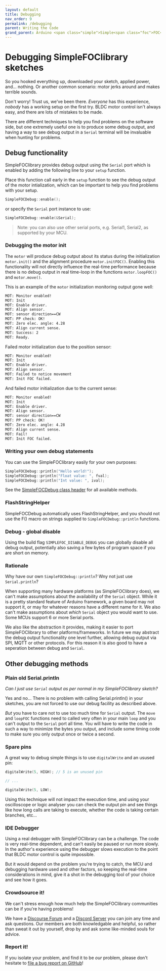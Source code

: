 ```yaml
---
layout: default
title: Debugging
nav_order: 9
permalink: /debugging
parent: Writing the Code
grand_parent: Arduino <span class="simple">Simple<span class="foc">FOC</span>library</span> 
---
```


# Debugging SimpleFOClibrary sketches

So you hooked everything up, downloaded your sketch, applied power, and... nothing. Or another common scenario: motor jerks around and makes terrible sounds.

Don't worry! Trust us, we've been there. *Everyone* has this experience, *nobody* has a working setup on the first try. BLDC motor control isn't always easy, and there are lots of mistakes to be made.

There are different techniques to help you find problems on the software side, but one extremely useful one is to produce some debug output, and having a way to see debug output in a `Serial` terminal will be invaluable when hunting for problems.

## Debug functionality

<span class="simple">Simple<span class="foc">FOC</span>library</span> provides debug output using the `Serial` port which is enabled by adding the following line to your `setup` function.

Place this function call early in the `setup` function to see the debug output of the motor intialization, which can be important to help you find problems with your setup.


```cpp
SimpleFOCDebug::enable();
```

or specify the `Serial` port instance to use:
```cpp
SimpleFOCDebug::enable(&Serial);
```

<blockquote class="info">
Note: you can also use other serial ports, e.g. Serial1, Serial2, as supported by your MCU.
</blockquote>

### Debugging the motor init

The `motor` will produce debug output about its status during the initialization `motor.init()` and the alignment procedure `motor.initFOC()`. Enabling this functionality will not directly influence the real-time performance because there is no debug output in real time-loop in the functions `motor.loopFOC()` and `motor.move()`.

This is an example of the `motor` initialization monitoring output gone well:
```sh
MOT: Monitor enabled!
MOT: Init
MOT: Enable driver.
MOT: Align sensor.
MOT: sensor direction==CW
MOT: PP check: OK!
MOT: Zero elec. angle: 4.28
MOT: Align current sense.
MOT: Success: 2
MOT: Ready.
```

Failed motor initialization due to the position sensor:
```sh
MOT: Monitor enabled!
MOT: Init
MOT: Enable driver.
MOT: Align sensor.
MOT: Failed to notice movement
MOT: Init FOC failed.
```

And failed motor initialization due to the current sense:
```sh
MOT: Monitor enabled!
MOT: Init
MOT: Enable driver.
MOT: Align sensor.
MOT: sensor direction==CW
MOT: PP check: OK!
MOT: Zero elec. angle: 4.28
MOT: Align current sense.
MOT: Fail!
MOT: Init FOC failed.
```

### Writing your own debug statements

You can use the <span class="simple">Simple<span class="foc">FOC</span>library</span>  easily for your own purposes:

```cpp
SimpleFOCDebug::println("Hello world!");
SimpleFOCDebug::println("Float value: ", fval);
SimpleFOCDebug::println("Int value: ", ival);
```

See the [SimpleFOCDebug class header](https://github.com/simplefoc/Arduino-FOC/blob/master/src/communication/SimpleFOCDebug.h) for all available methods.

### FlashStringHelper

SimpleFOCDebug automatically uses FlashStringHelper, and you should not use the F() macro on strings supplied to `SimpleFOCDebug::println` functions.

### Debug - global disable

Using the build flag `SIMPLEFOC_DISABLE_DEBUG` you can globally disable all debug output, potentially also saving a few bytes of program space if you are short on memory.

### Rationale

Why have our own `SimpleFOCDebug::println`? Wny not just use `Serial.println`?

When supporting many hardware platforms (as <span class="simple">Simple<span class="foc">FOC</span>library</span> does), we can't make assumptions about the availability of the `Serial` object. While it is a pretty standard feature of Arduino framework, a given board may not support it, or may for whatever reasons have a different name for it. We also can't make assumptions about *which* `Serial` object you would want to use. Some MCUs support 6 or more Serial ports.

We also like the abstraction it provides, making it easier to port <span class="simple">Simple<span class="foc">FOC</span>library</span> to other platforms/frameworks. In future we may abstract the debug output functionality one level further, allowing debug output via SPI, MQTT or other protocols. For this reason it is also good to have a seperation between debug and `Serial`.

## Other debugging methods

### Plain old Serial.println

*Can I just use `Serial` output as per normal in my <span class="simple">Simple<span class="foc">FOC</span>library</span> sketch?*

Yes and no... There is no problem with calling Serial.println() in your sketches, you are not forced to use our debug facility as described above.

*But* you have to care not to use too much time for `Serial` output. The `move` and `loopFOC` functions need to called very often in your main `loop` and you can't output to the `Serial` port all time. You will have to write the code in such a way to minimize the bytes you output, and include some timing code to make sure you only output once or twice a second.

### Spare pins

A great way to debug simple things is to use `digitalWrite` and an usused pin:
```cpp
digitalWrite(5, HIGH); // 5 is an unused pin

// ...

digitalWrite(5, LOW);
```

Using this technique will not impact the execution time, and using your oscilloscope or logic analyser you can check the output pin and see things like how long calls are taking to execute, whether the code is taking certain branches, etc...

### IDE Debugger

Using a real debugger with <span class="simple">Simple<span class="foc">FOC</span>library</span> can be a challenge. The code is very real-time dependent, and can't easily be paused or run more slowly. In the author's experience using the debugger slows execution to the point that BLDC motor control is quite impossible.

But it would depend on the problem you're trying to catch, the MCU and debugging hardware used and other factors, so keeping the real-time considerations in mind, give it a shot in the debugging tool of your choice and see how it goes.

### Crowdsource it!

We can't stress enough how much help the <span class="simple">Simple<span class="foc">FOC</span>library</span> communities can be if you're having problems!

We have a [Discourse Forum](https://community.simplefoc.com/) and a [Discord Server](https://discord.com/invite/JbH772tfnB) you can join any time and ask questions. Our members are both knowledgable and helpful, so rather than sweat it out by yourself, drop by and ask some like-minded souls for advice.

### Report it!

If you isolate your problem, and find it to be *our* problem, please don't hesitate to [file a bug report on GitHub](https://github.com/simplefoc/Arduino-FOC/issues/new)!
